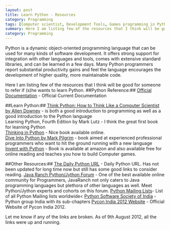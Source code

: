 ```yaml
---
layout: post
title: Learn Python - Resources
category: Programming
tags: [Computer scientist, Development Tools, Games programming in Python, How to Think like a Computer Scientist, Javaranch, Jython, Language, Learn Python, Learning, Mark Lutz, Mark Pilgrim, Palak Mathur, PalakMathur, Programming, python]
summary: Here I am listing few of the resources that I think will be good for someone to refer if (s)he wants to learn Python.
category: Programming
---
```


Python is a dynamic object-oriented programming language that can be used for many kinds of software development. It offers strong support for integration with other languages and tools, comes with extensive standard libraries, and can be learned in a few days. Many Python programmers report substantial productivity gains and feel the language encourages the development of higher quality, more maintainable code.

Here I am listing few of the resources that I think will be good for someone to refer if (s)he wants to learn Python.
##Python Reference:##
[Official Documentation](http://www.python.org/doc/current/) - Official Current Documentation

##Learn Python:##
[Think Python: How to Think Like a Computer Scientist by Allen Downey](http://www.greenteapress.com/thinkpython/) - is both a good introduction to programming as well as a good introduction to the Python language   
Learning Python, Fourth Edition by Mark Lutz - I think the great first book for learning Python  
[Thinking in Python](http://www.mindview.net/Books/TIPython) - Nice book available online.  
[Dive Into Python by Mark Pilgrim](http://www.diveintopython.net/) - book aimed at experienced professional programmers who want to hit the ground running with a new language 
[Invent with Python](http://inventwithpython.com/) - Book is available at amazon and also available free for online reading and teaches you how to build Computer games.

##Other Resources:##
[The Daily Python URL](http://www.pythonware.com/daily/) - Daily Python URL. Has not been updated for long time now but still has some good links to consider reading.
[Java Ranch Python/Jython Forum](http://www.coderanch.com/forums/f-112/Jython-Python) - One of the best available online community for Programmers, JavaRanch not only caters to Java programming languages but plethora of other languages as well. Meet Python/Jython experts and cohorts on this forum.
[Python Mailing Lists](http://mail.python.org/mailman/listinfo)- List of all Python Mailing lists worldwide<
[Python Software Society of India](http://python.org.in/) - Python group India with its sub-chapters
[Pycon India 2012 Website](http://in.pycon.org/2012/) - Official Website of Pycon India 2012.

Let me know if any of the links are broken. As of 9th August 2012, all the links were up and running.
